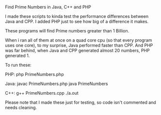 Find Prime Numbers in Java, C++ and PHP

I made these scripts to kinda test the performance differences between Java and CPP.
I added PHP just to see how big of a difference it makes.

These programs will find Prime numbers greater than 1 Billion.

When i ran all of them at once on a quad core cpu (so that every program uses one core),
to my surprise, Java performed faster than CPP. And PHP was far behind, when Java and CPP generated almost 20 numbers, PHP generated 1.

To run these:

PHP:
    php PrimeNumbers.php

Java:
    javac PrimeNumbers.php
    java PrimeNumbers

C++:
    g++ PrimeNumbers.cpp
    ./a.out

Please note that I made these just for testing, so code isn't commented and needs cleaning. 
